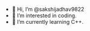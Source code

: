 - 👋 Hi, I’m @sakshijadhav9822
- 👀 I’m interested in coding.
- 🌱 I’m currently learning C++.

<!---
sakshijadhav9822/sakshijadhav9822 is a ✨ special ✨ repository because its `README.md` (this file) appears on your GitHub profile.
You can click the Preview link to take a look at your changes.
--->
